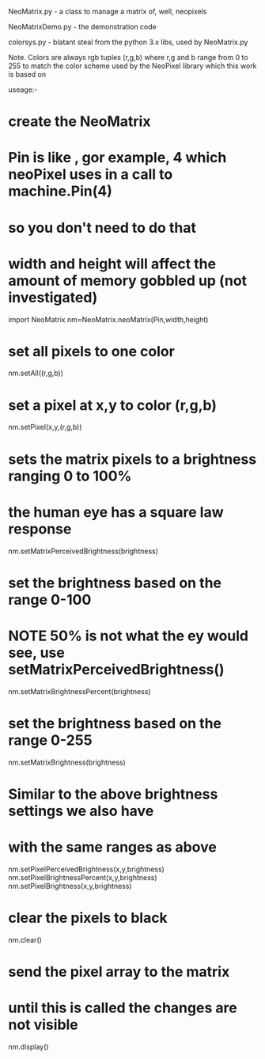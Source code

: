 NeoMatrix.py - a class to manage a matrix of, well, neopixels

NeoMatrixDemo.py - the demonstration code

colorsys.py - blatant steal from the python 3.x libs, used by NeoMatrix.py


Note. Colors are always rgb tuples (r,g,b) where r,g and b range from 0 to 255 to
match the color scheme used by the NeoPixel library which this work is based on 

useage:-

# create the NeoMatrix
# Pin is  like , gor example, 4 which neoPixel uses in a call to machine.Pin(4)
# so you don't need to do that
# width and height will affect the amount of memory gobbled up (not investigated) 

import NeoMatrix
nm=NeoMatrix.neoMatrix(Pin,width,height)

# set all pixels to one color
nm.setAll((r,g,b))

# set a pixel at x,y to color (r,g,b)
nm.setPixel(x,y,(r,g,b))

# sets the matrix pixels to a brightness ranging 0 to 100%
# the human eye has a square law response
nm.setMatrixPerceivedBrightness(brightness)

# set the brightness based on the range 0-100
# NOTE 50% is not what the ey would see, use setMatrixPerceivedBrightness()
nm.setMatrixBrightnessPercent(brightness)

# set the brightness based on the range 0-255
nm.setMatrixBrightness(brightness)

# Similar to the above brightness settings we also have 
# with the same ranges as above
nm.setPixelPerceivedBrightness(x,y,brightness)
nm.setPixelBrightnessPercent(x,y,brightness)
nm.setPixelBrightness(x,y,brightness)

# clear the pixels to black
nm.clear()

# send the pixel array to the matrix
# until this is called the changes are not visible
nm.display()
